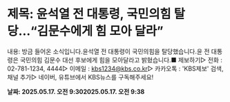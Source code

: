 # **제목: 윤석열 전 대통령, 국민의힘 탈당…“김문수에게 힘 모아 달라”**

  내용: 방금 들어온 소식입니다.윤석열 전 대통령이 국민의힘을 탈당했습니다.윤 전 대통령은 국민의힘 김문수 대선 후보에게 힘을 모아달라고 밝혔습니다.■ 제보하기▷ 전화 : 02-781-1234, 4444▷ 이메일 : kbs1234@kbs.co.kr▷ 카카오톡 : 'KBS제보' 검색, 채널 추가▷ 네이버, 유튜브에서 KBS뉴스를 구독해주세요!

  **날짜: 2025.05.17. 오전 9:302025.05.17. 오전 9:38**